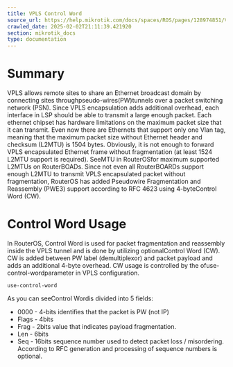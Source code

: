 ```yaml
---
title: VPLS Control Word
source_url: https://help.mikrotik.com/docs/spaces/ROS/pages/128974851/VPLS+Control+Word,
crawled_date: 2025-02-02T21:11:39.421920
section: mikrotik_docs
type: documentation
---
```


# Summary
VPLS allows remote sites to share an Ethernet broadcast domain by connecting sites throughpseudo-wires(PW)tunnels over a packet switching network (PSN). Since VPLS encapsulation adds additional overhead, each interface in LSP should be able to transmit a large enough packet.
Each ethernet chipset has hardware limitations on the maximum packet size that it can transmit. Even now there are Ethernets that support only one Vlan tag, meaning that the maximum packet size without Ethernet header and checksum (L2MTU) is 1504 bytes. Obviously, it is not enough to forward VPLS encapsulated Ethernet frame without fragmentation (at least 1524 L2MTU support is required). SeeMTU in RouterOSfor maximum supported L2MTUs on RouterBOADs.
Since not even all RouterBOARDs support enough L2MTU to transmit VPLS encapsulated packet without fragmentation, RouterOS has added Pseudowire Fragmentation and Reassembly (PWE3) support according to RFC 4623 using 4-byteControl Word (CW).
# Control Word Usage
In RouterOS, Control Word is used for packet fragmentation and reassembly inside the VPLS tunnel and is done by utilizing optionalControl Word (CW). CW is added between PW label (demultiplexor) and packet payload and adds an additional 4-byte overhead.
CW usage is controlled by the ofuse-control-wordparameter in VPLS configuration.
```
use-control-word
```
As you can seeControl Wordis divided into 5 fields:
* 0000 - 4-bits identifies that the packet is PW (not IP)
* Flags - 4bits
* Frag - 2bits value that indicates payload fragmentation.
* Len - 6bits
* Seq - 16bits sequence number used to detect packet loss / misordering.
According to RFC generation and processing of sequence numbers is optional.
